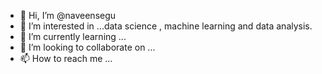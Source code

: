- 👋 Hi, I’m @naveensegu
- 👀 I’m interested in ...data science , machine learning and data analysis.
- 🌱 I’m currently learning ...
- 💞️ I’m looking to collaborate on ...
- 📫 How to reach me ...

<!---
naveensegu/naveensegu is a ✨ special ✨ repository because its `README.md` (this file) appears on your GitHub profile.
You can click the Preview link to take a look at your changes.
--->
